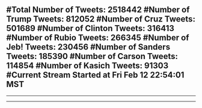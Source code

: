 #Total Number of Tweets: 2518442 
#Number of Trump Tweets: 812052
#Number of Cruz Tweets: 501689
#Number of Clinton Tweets: 316413
#Number of Rubio Tweets: 266345
#Number of Jeb! Tweets: 230456
#Number of Sanders Tweets: 185390
#Number of Carson Tweets: 114854
#Number of Kasich Tweets: 91303
#Current Stream Started at Fri Feb 12 22:54:01 MST
---
---
---
